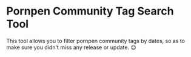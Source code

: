 # Pornpen Community Tag Search Tool

This tool allows you to filter pornpen community tags by dates, so as to make sure you didn't miss any release or update. 😉